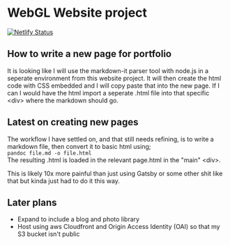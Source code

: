 # WebGL Website project

[![Netlify Status](https://api.netlify.com/api/v1/badges/89d5b397-2852-410e-bb73-459203d5472b/deploy-status)](https://app.netlify.com/sites/felix-slothower-personal/deploys)

## How to write a new page for portfolio

It is looking like I will use the markdown-it parser tool with node.js in a seperate environment from this website project. It will then create the html code with CSS embedded and I will copy paste that into the new page. If I can I would have the html import a seperate .html file into that specific \<div\> where the markdown should go.

## Latest on creating new pages

The workflow I have settled on, and that still needs refining, is to write a markdown file, then convert it to basic html using;\
```pandoc file.md -o file.html```\
The resulting .html is loaded in the relevant page.html in the "main" \<div\>.

This is likely 10x more painful than just using Gatsby or some other shit like that but kinda just had to do it this way.

## Later plans
- Expand to include a blog and photo library
- Host using aws Cloudfront and Origin Access Identity (OAI) so that my S3 bucket isn't public




